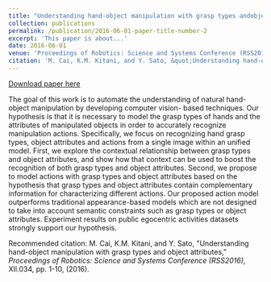 ```yaml
---
title: "Understanding hand-object manipulation with grasp types andobjectattributes"
collection: publications
permalink: /publication/2016-06-01-paper-title-number-2
excerpt: 'This paper is about...'
date: 2016-06-01
venue: 'Proceedings of Robotics: Science and Systems Conference (RSS2016)'
citation: 'M. Cai, K.M. Kitani, and Y. Sato, &quot;Understanding hand-object manipulation with grasp types and object attributes,&quot; <i>Proceedings of Robotics: Science and Systems Conference (RSS2016)</i>, XII.034, pp. 1-10, (2016).'
---
```


[Download paper here](http://cai-mj.github.io/files/CKS_RSS2016.pdf)

The goal of this work is to automate the understanding of natural hand-object manipulation by developing computer vision- based techniques. Our hypothesis is that it is necessary to model the grasp types of hands and the attributes of manipulated objects in order to accurately recognize manipulation actions. Specifically, we focus on recognizing hand grasp types, object attributes and actions from a single image within an unified model. First, we explore the contextual relationship between grasp types and object attributes, and show how that context can be used to boost the recognition of both grasp types and object attributes. Second, we propose to model actions with grasp types and object attributes based on the hypothesis that grasp types and object attributes contain complementary information for characterizing different actions. Our proposed action model outperforms traditional appearance-based models which are not designed to take into account semantic constraints such as grasp types or object attributes. Experiment results on public egocentric activities datasets strongly support our hypothesis.

Recommended citation: M. Cai, K.M. Kitani, and Y. Sato,  "Understanding hand-object manipulation with grasp types and object attributes," <i>Proceedings of Robotics: Science and Systems Conference (RSS2016)</i>, XII.034, pp. 1-10, (2016).
